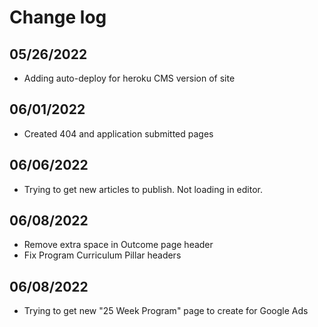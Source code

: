 Change log
===

## 05/26/2022

- Adding auto-deploy for heroku CMS version of site

## 06/01/2022
- Created 404 and application submitted pages

## 06/06/2022
- Trying to get new articles to publish. Not loading in editor.

## 06/08/2022
- Remove extra space in Outcome page header
- Fix Program Curriculum Pillar headers

## 06/08/2022
- Trying to get new "25 Week Program" page to create for Google Ads
